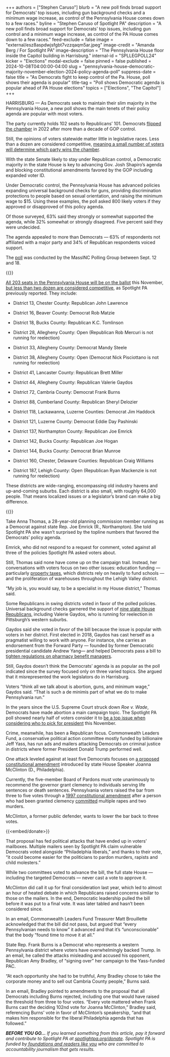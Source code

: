 +++
authors = ["Stephen Caruso"]
blurb = "A new poll finds broad support for Democrats’ top issues, including gun background checks and a minimum wage increase, as control of the Pennsylvania House comes down to a few races."
byline = "Stephen Caruso of Spotlight PA"
description = "A new poll finds broad support for Democrats’ top issues, including gun control and a minimum wage increase, as control of the PA House comes down to a few races."
feed-exclude = false
image = "external/esz8aspdwjsfgbt7vzzqaqm5ar.jpeg"
image-credit = "Amanda Berg / For Spotlight PA"
image-description = "The Pennsylvania House floor inside the Capitol building in Harrisburg."
internal-id = "SPLLEGPOLL24"
kicker = "Elections"
modal-exclude = false
pinned = false
published = 2024-10-08T04:00:00-04:00
slug = "pennsylvania-house-democratic-majority-november-election-2024-policy-agenda-poll"
suppress-date = false
title = "As Democrats fight to keep control of the Pa. House, poll shows their agenda is popular"
title-tag = "Poll shows Democratic agenda is popular ahead of PA House elections"
topics = ["Elections", "The Capitol"]
+++

HARRISBURG — As Democrats seek to maintain their slim majority in the Pennsylvania House, a new poll shows the main tenets of their policy agenda are popular with most voters.

The party currently holds 102 seats to Republicans’ 101. Democrats <a href="https://www.spotlightpa.org/news/2022/11/pa-governor-election-2022-results-house-democrats-flip-republican-control/">flipped the chamber</a> in 2022 after more than a decade of GOP control.

Still, the opinions of voters statewide matter little in legislative races. Less than a dozen are considered competitive, <a href="https://www.spotlightpa.org/news/2024/04/pennsylvania-election-2024-competitive-legislative-districts/">meaning a small number of voters will determine which party wins the chamber</a>.

With the state Senate likely to stay under Republican control, a Democratic majority in the state House is key to advancing Gov. Josh Shapiro’s agenda and blocking constitutional amendments favored by the GOP including expanded voter ID.

Under Democratic control, the Pennsylvania House has advanced policies expanding universal background checks for guns, providing discrimination protections to people based on sexual orientation, and raising the minimum wage to $15. Using these examples, the poll asked 800 likely voters if they approved or disapproved of this policy agenda.

Of those surveyed, 63% said they strongly or somewhat supported the agenda, while 32% somewhat or strongly disagreed. Five percent said they were undecided.

The agenda appealed to more than Democrats — 63% of respondents not affiliated with a major party and 34% of Republican respondents voiced support.

The <a href="https://www.scribd.com/document/771322432/Spotlight-PA-MassINC-poll-Sept-12-18-2024">poll</a> was conducted by the MassINC Polling Group between Sept. 12 and 18.

{{<flourish src="visualisation/19703081" >}}

<a href="https://www.spotlightpa.org/news/2024/10/pennsylvania-election-2024-house-senate-full-list-candidates/">All 203 seats in the Pennsylvania House will be on the ballot</a> this November, <a href="https://www.spotlightpa.org/news/2024/02/pennsylvania-election-2024-state-house-democratic-control-gop-flip-seats/">but less than two dozen are considered competitive</a>, as Spotlight PA previously reported. They include:

- District 13, Chester County: Republican John Lawrence

- District 16, Beaver County: Democrat Rob Matzie

- District 18, Bucks County: Republican K.C. Tomlinson

- District 28, Allegheny County: Open (Republican Rob Mercuri is not running for reelection)

- District 33, Allegheny County: Democrat Mandy Steele

- District 38, Allegheny County: Open (Democrat Nick Pisciottano is not running for reelection)

- District 41, Lancaster County: Republican Brett Miller

- District 44, Allegheny County: Republican Valerie Gaydos

- District 72, Cambria County: Democrat Frank Burns

- District 88, Cumberland County: Republican Sheryl Delozier

- District 118, Lackawanna, Luzerne Counties: Democrat Jim Haddock

- District 121, Luzerne County: Democrat Eddie Day Pashinski

- District 137, Northampton County: Republican Joe Emrick

- District 142, Bucks County: Republican Joe Hogan

- District 144, Bucks County: Democrat Brian Munroe

- District 160, Chester, Delaware Counties: Republican Craig Williams

- District 187, Lehigh County: Open (Republican Ryan Mackenzie is not running for reelection)

These districts are wide-ranging, encompassing old industry havens and up-and-coming suburbs. Each district is also small, with roughly 64,000 people. That means localized issues or a legislator’s brand can make a big difference.

{{<flourish src="visualisation/19704333" >}}

Take Anna Thomas, a 28-year-old planning commission member running as a Democrat against state Rep. Joe Emrick (R., Northampton). She told Spotlight PA she wasn’t surprised by the topline numbers that favored the Democrats’ policy agenda.

Emrick, who did not respond to a request for comment, voted against all three of the policies Spotlight PA asked voters about.

Still, Thomas said none have come up on the campaign trail. Instead, her conversations with voters focus on two other issues: education funding — particularly <a href="https://www.spotlightpa.org/news/2024/08/pennsylvania-property-tax-school-districts-relief-budget-equity-payment/">property taxes</a>, which districts rely on heavily to fund schools — and the proliferation of warehouses throughout the Lehigh Valley district.

“My job is, you would say, to be a specialist in my House district,” Thomas said.

Some Republicans in swing districts voted in favor of the polled policies. Universal background checks garnered the support of <a href="https://www.legis.state.pa.us/CFDOCS/Legis/RC/Public/rc_view_action2.cfm?sess_yr=2023&amp;sess_ind=0&amp;rc_body=H&amp;rc_nbr=96">nine state House Republicans</a>, including Valerie Gaydos, who is running for reelection in Pittsburgh’s western suburbs.

Gaydos said she voted in favor of the bill because the issue is popular with voters in her district. First elected in 2018, Gaydos has cast herself as a pragmatist willing to work with anyone. For instance, she carries an endorsement from the Forward Party — founded by former Democratic presidential candidate Andrew Yang— and helped Democrats pass a bill to <a href="https://www.spotlightpa.org/news/2024/09/pennsylvania-auditor-general-tim-defoor-malcolm-kenyatta-drug-prices-pharmacy-benefit-managers/">tighten regulations on pharmacy benefit managers</a>.

Still, Gaydos doesn’t think the Democrats’ agenda is as popular as the poll indicated since the survey focused only on three varied topics. She argued that it misrepresented the work legislators do in Harrisburg.

Voters “think all we talk about is abortion, guns, and minimum wage,” Gaydos said. “That is such a de minimis part of what we do to make Pennsylvania run.”

In the years since the U.S. Supreme Court struck down<em> Roe v. Wade</em>, Democrats have made abortion a main campaign topic. The Spotlight PA poll showed nearly half of voters consider it to <a href="https://www.spotlightpa.org/news/2024/09/abortion-presidential-election-poll-2024-pennsylvania-kamala-harris-donald-trump/">be a top issue when considering who to pick for president</a> this November.

Crime, meanwhile, has been a Republican focus. Commonwealth Leaders Fund, a conservative political action committee mostly funded by billionaire Jeff Yass, has run ads and mailers attacking Democrats on criminal justice in districts where former President Donald Trump performed well.

One attack leveled against at least five Democrats focuses on <a href="https://www.legis.state.pa.us/cfdocs/billinfo/BillInfo.cfm?syear=2023&amp;sind=0&amp;body=H&amp;type=B&amp;bn=1410">a proposed constitutional amendment</a> introduced by state House Speaker Joanna McClinton (D., Philadelphia).

Currently, the five-member Board of Pardons must vote unanimously to recommend the governor grant clemency to individuals serving life sentences or death sentences. Pennsylvania voters raised the bar from three to five votes through a <a href="https://ballotpedia.org/Pennsylvania_Question_2,_Changes_to_Board_of_Pardons_Amendment_(1997)">1997 constitutional amendment</a> after a person who had been granted clemency <a href="https://www.nytimes.com/1995/04/04/nyregion/accused-serial-killer-and-92-days-of-freedom.html">committed</a> multiple rapes and two murders.

McClinton, a former public defender, wants to lower the bar back to three votes.

{{<embed/donate>}}

That proposal has fed political attacks that have ended up in voters’ mailboxes. Multiple mailers seen by Spotlight PA claim vulnerable Democrats voted alongside “Philadelphia liberals,” and thanks to their vote, “it could become easier for the politicians to pardon murders, rapists and child molesters.”

While two committees voted to advance the bill, the full state House — including the targeted Democrats — never cast a vote to approve it.

McClinton did call it up for final consideration last year, which led to almost an hour of heated debate in which Republicans raised concerns similar to those on the mailers. In the end, Democratic leadership pulled the bill before it was put to a final vote. It was later tabled and hasn’t been considered since.

In an email, Commonwealth Leaders Fund Treasurer Matt Brouillette acknowledged that the bill did not pass, but argued that “every Pennsylvanian needs to know” it advanced and that it’s “unconscionable” that the body “found time to move it at all.”

State Rep. Frank Burns is a Democrat who represents a western Pennsylvania district where voters have overwhelmingly backed Trump. In an email, he called the attacks misleading and accused his opponent, Republican Amy Bradley, of “signing over” her campaign to the Yass-funded PAC.

“At each opportunity she had to be truthful, Amy Bradley chose to take the corporate money and to sell out Cambria County people,” Burns said.

In an email, Bradley pointed to amendments to the proposal that all Democrats including Burns rejected, including one that would have raised the threshold from three to four votes. “Every vote mattered when Frank Burns cast the deciding 102nd vote for Joanna McClinton,” Bradley said, referencing Burns&#39; vote in favor of McClinton’s speakership, “and that makes him responsible for the liberal Philadelphia agenda that has followed.”

<strong><em>BEFORE YOU GO…</em></strong><em> If you learned something from this article, pay it forward and contribute to Spotlight PA at </em><a href="https://www.spotlightpa.org/donate"><em>spotlightpa.org/donate</em></a><em>. Spotlight PA is funded by</em><a href="https://www.spotlightpa.org/support"><em> foundations and readers like you</em></a><em> who are committed to accountability journalism that gets results.</em>

